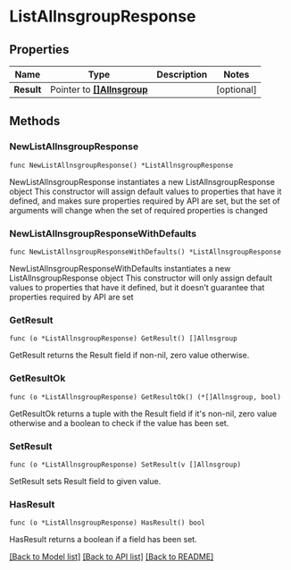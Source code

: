# ListAllnsgroupResponse

## Properties

Name | Type | Description | Notes
------------ | ------------- | ------------- | -------------
**Result** | Pointer to [**[]Allnsgroup**](Allnsgroup.md) |  | [optional] 

## Methods

### NewListAllnsgroupResponse

`func NewListAllnsgroupResponse() *ListAllnsgroupResponse`

NewListAllnsgroupResponse instantiates a new ListAllnsgroupResponse object
This constructor will assign default values to properties that have it defined,
and makes sure properties required by API are set, but the set of arguments
will change when the set of required properties is changed

### NewListAllnsgroupResponseWithDefaults

`func NewListAllnsgroupResponseWithDefaults() *ListAllnsgroupResponse`

NewListAllnsgroupResponseWithDefaults instantiates a new ListAllnsgroupResponse object
This constructor will only assign default values to properties that have it defined,
but it doesn't guarantee that properties required by API are set

### GetResult

`func (o *ListAllnsgroupResponse) GetResult() []Allnsgroup`

GetResult returns the Result field if non-nil, zero value otherwise.

### GetResultOk

`func (o *ListAllnsgroupResponse) GetResultOk() (*[]Allnsgroup, bool)`

GetResultOk returns a tuple with the Result field if it's non-nil, zero value otherwise
and a boolean to check if the value has been set.

### SetResult

`func (o *ListAllnsgroupResponse) SetResult(v []Allnsgroup)`

SetResult sets Result field to given value.

### HasResult

`func (o *ListAllnsgroupResponse) HasResult() bool`

HasResult returns a boolean if a field has been set.


[[Back to Model list]](../README.md#documentation-for-models) [[Back to API list]](../README.md#documentation-for-api-endpoints) [[Back to README]](../README.md)


